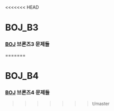 <<<<<<< HEAD
# BOJ_B3

### [BOJ](https://www.acmicpc.net) 브론즈3 문제들
=======
# BOJ_B4

### [BOJ](https://www.acmicpc.net) 브론즈4 문제들
>>>>>>> t/master
